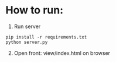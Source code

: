 # How to run:

1. Run server
```
pip install -r requirements.txt
python server.py
```

2. Open front: view/index.html on browser
